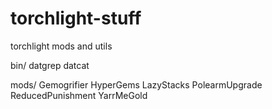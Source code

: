 torchlight-stuff
================

torchlight mods and utils


bin/
datgrep
datcat

mods/
Gemogrifier
HyperGems
LazyStacks
PolearmUpgrade
ReducedPunishment
YarrMeGold
